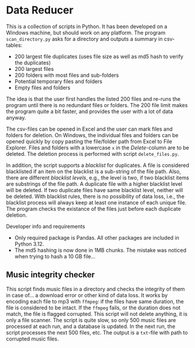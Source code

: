 # Data Reducer

This is a collection of scripts in Python. It has been developed on a Windows machine, but should work on any platform. The program ```scan_directory.py``` asks for a directory and outputs a summary in csv-tables:

* 200 largest file duplicates (uses file size as well as md5 hash to verify the duplicates)
* 200 largest files
* 200 folders with most files and sub-folders
* Potential temporary files and folders
* Empty files and folders

The idea is that the user first handles the listed 200 files and re-runs the program until there is no redundant files or folders. The 200 file limit makes the program quite a bit faster, and provides the user with a lot of data anyway.

The csv-files can be opened in Excel and the user can mark files and folders for deletion. On Windows, the individual files and folders can be opened quickly by copy pasting the file/folder path from Excel to File Explorer. Files and folders with a lowercase ```x``` in the *Delete*-column are to be deleted. The deletion process is performed with script ```delete_files.py```.

In addition, the script supports a *blacklist* for duplicates. A file is considered blacklisted if an item on the blacklist is a sub-string of the file path. Also, there are different *blacklist levels*, e.g., the level is two, if two blacklist items are substrings of the file path. A duplicate file with a higher blacklist level will be deleted. If two duplicate files have same blacklist level, neither will be deleted. With blacklist rules, there is no possibility of data loss, i.e., the blacklist process will always keep at least one instance of each unique file. The program checks the existance of the files just before each duplicate deletion.

Developer info and requirements
* Only required package is Pandas. All other packages are included in Python 3.12.
* The md5 hashing is now done in 1MB chunks. The mistake was noticed when trying to hash a 10 GB file...

## Music integrity checker
This script finds music files in a directory and checks the integrity of them in case of... a download error or other kind of data loss. It works by encoding each file to mp3 with ```ffmpeg```: if the files have same duration, the file is considered to be intact. If the ```ffmpeg``` fails, or the duration does not match, the file is flagged corrupted. This script will not delete anything, it is only a file scanner. The script is quite slow, so only 500 music files are processed at each run, and a database is updated. In the next run, the script processes the next 500 files, etc. The output is a ```txt```-file with path to corrupted music files.

